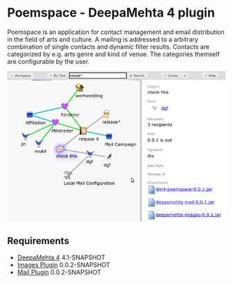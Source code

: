 # Poemspace - DeepaMehta 4 plugin

Poemspace is an application for contact management and email distribution
in the field of arts and culture. A mailing is addressed to a
arbitrary combination of single contacts and dynamic filter results.
Contacts are categorized by e.g. arts genre and kind of venue.
The categories themself are configurable by the user.

![mail campaign map](https://github.com/dgf/poemspace/raw/master/screenshot.png)

## Requirements

  * [DeepaMehta 4](http://github.com/jri/deepamehta) 4.1-SNAPSHOT
  * [Images Plugin](http://github.com/dgf/dm4-images) 0.0.2-SNAPSHOT
  * [Mail Plugin](http://github.com/dgf/dm4-mail) 0.0.2-SNAPSHOT


